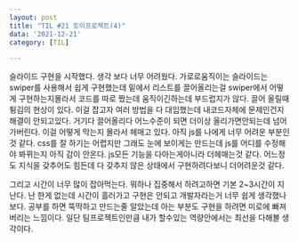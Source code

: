 ```yaml
---
layout: post
title: "TIL #21 토이프로젝트(4)"
data: '2021-12-21'
category: [TIL]

---
```


슬라이드 구현을 시작했다. 생각 보다 너무  어려웠다. 가로로움직이는 슬라이드는 swiper를 사용해서 쉽게 구현했는데 밑에서 리스트를 끌어올리는걸 swiper에서 어떻게 구현하는지몰라서 코드를 따로 짰는데 움직이긴하는데 부드럽지가 않다. 끌어 올릴때 튕김의 현상이 있다. 이걸 잡고자 여러 방법을 다 대입했는데 내코드자체에 문제인건지 해결이 안되고있다. 거기다 끌어올리다 어느수준이 되면 더이상 올리가면안되는데 넘어가버린다. 이걸 어떻게 막는지 몰라서 헤매고 있다. 아직 js를 나에게 너무 어려운 부분인것 같다. css를 잘 하기는 어렵지만 그래도 눈에 보이게는 만드는데 js를 어디를 수정해야 봐뀌는지 아직 감이 안온다. js모든 기능을 다아는게아니라 더헤매는것 같다. 어느정도 지식을 갖추어도 힘든데 다 갖추지 않은 상태에서 구현하려다보니 더어려운것 같다. 

그리고 시간이 너무 많이 잡아먹는다. 뭐하나 집중해서 하려고하면 기본 2~3시간이 지난다. 난 한게 없는데 시간이 흘러가고 구현은 안되고 개발자라는거 너무 쉽게 생각했나보다. 공부를 하면 뚝딱하고 만드는줄 알았는데 아는 부분도 구현을 하려면 미로에 빠져버리는 느낌이다. 일단 팀프로젝트인만큼 내가 할수있는 역량안에서는 최선을 다해볼 생각이다. 